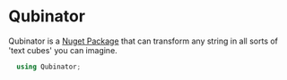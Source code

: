 # Qubinator
Qubinator is a [Nuget Package](https://www.nuget.org/packages/Qubinator) that can transform any string in all sorts of 'text cubes' you can imagine.

``` csharp
  using Qubinator;
```
